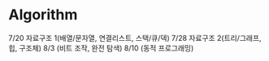 # Algorithm
7/20 자료구조 1(배열/문자열, 연결리스트, 스택/큐/덱)
7/28 자료구조 2(트리/그래프, 힙, 구조체)
8/3 (비트 조작, 완전 탐색)
8/10 (동적 프로그래밍)
